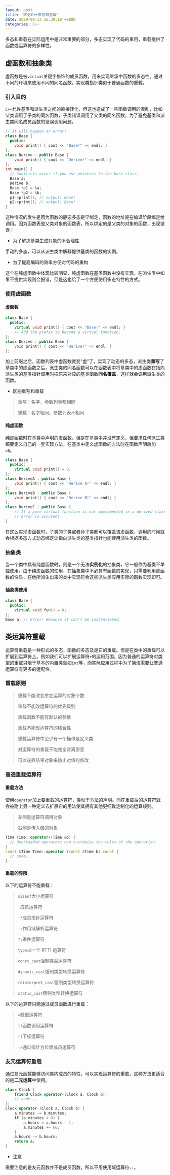 ```yaml
---
layout: post
title: '区分C++多态和重载'
date: 2020-08-13 16:39:10 +0800
categories: C++
---
```


多态和重载在实际运用中是非常重要的部分，多态实现了代码的重用，重载提供了函数或运算符的多样性。

## 虚函数和抽象类

虚函数是被`virtual`关键字修饰的成员函数，用来实现继承中函数的多态性。通过不同的环境来使用不同的同名函数，实现类指针类似于普通函数的重载。

### 引入目的

`C++`允许基类和派生类之间的直接转化，但这也造成了一些函数调用的混乱，比如父类调用了子类的同名函数，子类错误调用了父类的同名函数，为了避免基类和派生类同名成员函数的错误调用问题。

```c++
// It will happen an error!
class Base {
  public:
    void print() { cout << "Base!" << endl; }
};
class Derive : public Base {
    void print() { cout << "Derive!" << endl; }
};
int main() {
  // Conflicts occur if you use pointers to the base class.
  Base a;
  Derive b;
  Base *p1 = &a;
  Base *p2 = &b;
  p1->print(); // output: Base!
  p2->print(); // output: Base!
}
```

这种情况的发生是因为函数的静态多态是早绑定，函数的地址是在编译阶段绑定给调用。因为函数表是父类对象的函数表，所以绑定的是父类的对象的函数，出现错误！

- 为了解决基类生成对象的不合理性

手动的多态，可以从派生类中解释提供基类的函数的实例。

- 为了提高编码的效率方便对代码的重构

这个在纯虚函数中体现比较明显，纯虚函数在基类函数中没有实现，在派生类中如果不提供实现则会报错，但是这也给了一个方便使用多态特性的方式。

### 使用虚函数

#### 虚函数

```c++
class Base {
  public:
    virtual void print() { cout << "Base!" << endl; }
    // Add the prefix to become a virtual function.
};
class Derive : public Base {
    void print() { cout << "Derive!" << endl; }
};
```

加上前缀之后，函数列表中虚函数就变“虚”了，实现了动态的多态，派生类**重写**了基类中的虚函数之后，派生类的同名函数可以在函数表中将基类中的虚函数在指向派生类的基类指针调用时把原来对应的基类函数**同名覆盖**，这样就会调用派生类的函数。

- 区别重写和重载

> 重写：名字、参数列表都相同
>
> 重载：名字相同，参数列表不相同

#### 纯虚函数

纯虚函数时在基类中声明的虚函数，但是在基类中并没有定义，但要求任何派生类都要定义自己的一套实现方法，在基类中定义虚函数的方法时在函数声明后加`=0`。

```c++
class Base {
  public:
    virtual void print() = 0;
};
class DeriveA : public Base {
    void print() { cout << "Derive A!" << endl; }
};
class DeriveB : public Base {
    void print() { cout << "Derive B!" << endl; }
};
class DeriveC : public Base {
    // If a pure virtual function is not implemented in a derived class, an
    // error is occured!
}
```

在这么实现虚函数时，子类的子类或者孙子类都可以覆盖该虚函数，调用的时候就会根据多态方式动态绑定让指向派生类的基类指针也能使用派生类的函数。

### 抽象类

当一个类中具有纯虚函数时，则是一个无法**实例化**的抽象类，它一般作为基类不单独使用。由于纯虚函数的使用，在抽象类中不必具有函数的实现，只需要利用虚函数的性质，在他所派生出来的类中实现符合这些派生类应用实际的函数实现即可。

#### 抽象类使用

```c++
class Base {
  public:
    virtual void fun() = 0;
};
Base a; // Error! Because it can't be instantiated.
```

## 类运算符重载

运算符重载是一种形式的多态，函数的多态及是它的重载。但是在类中的重载可以扩展到运算符上。例如我们可以扩展运算符`+`的运用范围。因为普通的运算符对类型的重载只限于基本的内置类型如`int`等，而实际应用过程中为了简洁需要让普通运算符有更多的适配性。

### 重载原则

> 重载不能改变参加运算的对象个数
>
> 重载不能改运算符的优先级别
>
> 重载函数不能有默认的参数
>
> 重载不能改运算符的结合性
>
> 重载运算符中至少有一个操作是定义类
>
> 对运算符的重载不能完全背离原意
>
> 可以设置结果对象来防止对值的修改

### 普通重载运算符

#### 重载方法

使用`operator`加上要重载的运算符，类似于方法的声明。而在重载后的运算符就会被附上另一种定义去扩展它的用法使其拥有其他更细致定制化的运算规则。

> 左侧是运算符调用对象
>
> 右侧是传入值的对象

```c++
Time Time::operator+(Time &b) {
  // Overloaded operators can customize the rules of the operation.
}
const &Time Time::operator-(const &Time b) const {
  // code...
}
```

#### 重载的界限

以下的运算符不能重载：

> `sizeof`大小运算符
>
> `.`成员运算符
>
> `.*`成员指针运算符
>
> `::`作用域解析运算符
>
> `?;`条件运算符
>
> `typeid`一个 RTTI 运算符
>
> `const_cast`强制类型运算符
>
> `dynamic_cast`强制类型转换运算符
>
> `reinterpret_cast`强制类型转换运算符
>
> `static_cast`强制类型转换运算符

以下的运算符只能通过成员函数进行重载：

> `=`赋值运算符
>
> `()`函数调用运算符
>
> `[]`下标运算符
>
> `->`通过指针方位类成员运算符

### 友元运算符重载

通过友元函数能够访问类内成员的特性，可以实现运算符的重载，这种方法更适合的是**二元运算**中使用。

```c++
class Clock {
    friend Clock operator-(Clock a, Clock b);
    // code...
};
Clock operator-(Clock a, Clock b) {
    a.minutes -= b.minutes;
    if (a.minutes < 0) {
        a.hours = a.hours - 1;
        a.minutes += 60;
    }
    a.hours -= b.hours;
    return a;
}
```

- 注意

需要注意的是友元函数并不是成员函数，所以不用使用域运算符`::`。
